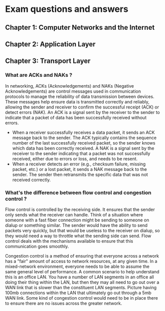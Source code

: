 # Exam questions and answers

## Chapter 1: Computer Networks and the Internet

## Chapter 2: Application Layer

## Chapter 3: Transport Layer

### What are ACKs and NAKs ?

In networking, ACKs (Acknowledgements) and NAKs (Negative Acknowledgements) are control messages used in communication protocols to manage the reliability of data transmission between devices. These messages help ensure data is transmitted correctly and reliably, allowing the sender and receiver to confirm the successful receipt (ACK) or detect errors (NAK). 
An ACK is a signal sent by the receiver to the sender to indicate that a packet of data has been successfully received without errors.
  - When a receiver successfully receives a data packet, it sends an ACK message back to the sender. The ACK typically contains the sequence number of the last successfully received packet, so the sender knows which data has been correctly received.
A NAK is a signal sent by the receiver to the sender indicating that a packet was not successfully received, either due to errors or loss, and needs to be resent.
  - When a receiver detects an error (e.g., checksum failure, missing packet, etc.) or a lost packet, it sends a NAK message back to the sender. The sender then retransmits the specific data that was not received correctly.

### What's the difference between flow control and congestion control ?

Flow control is controlled by the receiving side. It ensures that the sender only sends what the receiver can handle. Think of a situation where someone with a fast fiber connection might be sending to someone on dialup or something similar. The sender would have the ability to send packets very quickly, but that would be useless to the receiver on dialup, so they would need a way to throttle what the sending side can send. Flow control deals with the mechanisms available to ensure that this communication goes smoothly.

Congestion control is a method of ensuring that everyone across a network has a "fair" amount of access to network resources, at any given time. In a mixed-network environment, everyone needs to be able to assume the same general level of performance. A common scenario to help understand this is an office LAN. You have a number of LAN segments in an office all doing their thing within the LAN, but then they may all need to go out over a WAN link that is slower than the constituent LAN segments. Picture having 100mb connections within the LAN that ultimately go out through a 5mb WAN link. Some kind of congestion control would need to be in place there to ensure there are no issues across the greater network.
